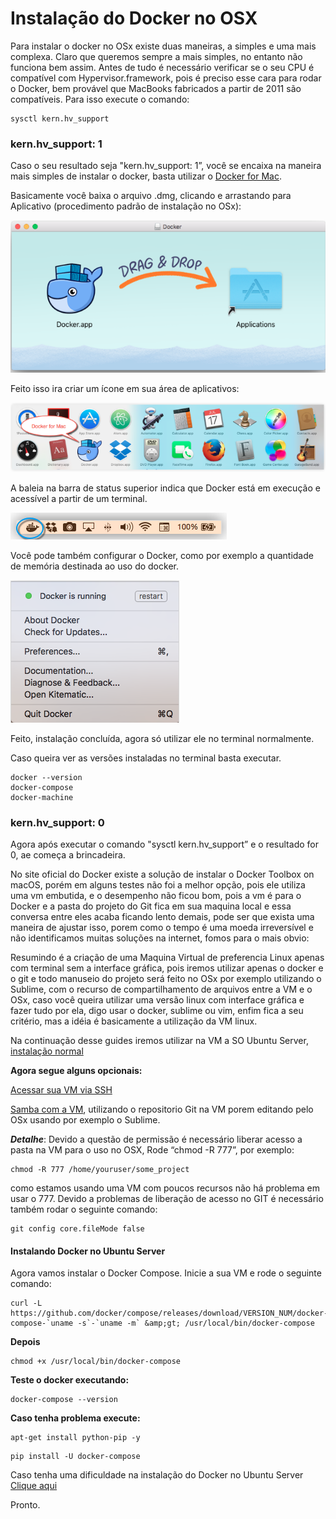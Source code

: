 # Instalação do Docker no OSX

Para instalar o docker no OSx existe duas maneiras, a simples e uma mais complexa. Claro que queremos sempre a mais simples, no entanto não funciona bem assim. Antes de tudo é necessário verificar se o seu CPU é compatível com Hypervisor.framework, pois é preciso esse cara para rodar o Docker, bem provável que MacBooks fabricados a partir de 2011 são compatíveis. Para isso execute o comando: 

```
sysctl kern.hv_support 
```

### kern.hv_support: 1

Caso o seu resultado seja "kern.hv_support: 1”, você se encaixa na maneira mais simples de instalar o docker, basta utilizar o [Docker for Mac](https://docs.docker.com/docker-for-mac/).

Basicamente você baixa o arquivo .dmg, clicando e arrastando para Aplicativo (procedimento padrão de instalação no OSx):

![docker_dmg](/docker-guides/installation/installation-in-OSx/photos/docker_dmg.png)

Feito isso ira criar um ícone em sua área de aplicativos:

![docker_app](/docker-guides/installation/installation-in-OSx/photos/docker_app.png)

A baleia na barra de status superior indica que Docker está em execução e acessível a partir de um terminal.

![higher_status](/docker-guides/installation/installation-in-OSx/photos/higher_status.png)

Você pode também configurar o Docker, como por exemplo a quantidade de memória destinada ao uso do docker.

![preferences](/docker-guides/installation/installation-in-OSx/photos/preferences.png)

Feito, instalação concluída, agora só utilizar ele no terminal normalmente.

Caso queira ver as versões instaladas no terminal basta executar. 

```
docker --version 
docker-compose
docker-machine
```

### kern.hv_support: 0

Agora após executar o comando "sysctl kern.hv_support” e o resultado for 0, ae começa a brincadeira. 

No site oficial do Docker existe a solução de instalar o Docker Toolbox on macOS, porém em alguns testes não foi a melhor opção, pois ele utiliza uma vm embutida, e o desempenho não ficou bom, pois a vm é para o Docker e a pasta do projeto do Git fica em sua maquina local e essa conversa entre eles acaba ficando lento demais, pode ser que exista uma maneira de ajustar isso, porem como o tempo é uma moeda irreversível e não identificamos muitas soluções na internet, fomos para o mais obvio:

Resumindo é a criação de uma Maquina Virtual de preferencia Linux apenas com terminal sem a interface gráfica, pois iremos utilizar apenas o docker e o git e todo manuseio do projeto será feito no OSx por exemplo utilizando o Sublime, com o recurso de compartilhamento de arquivos entre a VM e o OSx, caso você queira utilizar uma versão linux com interface gráfica e fazer tudo por ela, digo usar o docker, sublime ou vim, enfim fica a seu critério, mas a idéia é basicamente a utilização da VM linux. 

Na continuação desse guides iremos utilizar na VM a SO Ubuntu Server, [instalação normal](https://www.youtube.com/watch?v=MaAqAx77COM&index=54&list=WL)


**Agora segue alguns opcionais:**

[Acessar sua VM via SSH](https://www.youtube.com/watch?v=59zThEMPxyQ&index=53&list=WL)

[Samba com a VM](https://www.youtube.com/watch?v=ndAYZ0DJ-U4&index=57&list=WL), utilizando o repositorio Git na VM porem editando pelo OSx usando por exemplo o Sublime.

***Detalhe***: Devido a questão de permissão é necessário liberar acesso a pasta na VM para o uso no OSX, Rode “chmod -R 777”, por exemplo:

```
chmod -R 777 /home/youruser/some_project
```

como estamos usando uma VM com poucos recursos não há problema em usar o 777. 
Devido a problemas de liberação de acesso no GIT é necessário também rodar o seguinte comando:

```
git config core.fileMode false
```

#### Instalando Docker no Ubuntu Server

Agora vamos instalar o Docker Compose. Inicie a sua VM e rode o seguinte comando:

```
curl -L https://github.com/docker/compose/releases/download/VERSION_NUM/docker-compose-`uname -s`-`uname -m` &amp;gt; /usr/local/bin/docker-compose
```

**Depois**

```
chmod +x /usr/local/bin/docker-compose
```

**Teste o docker executando:**

```
docker-compose --version
```

**Caso tenha problema execute:**

```
apt-get install python-pip -y
```

```
pip install -U docker-compose
```

Caso tenha uma dificuldade na instalação do Docker no Ubuntu Server [Clique aqui](https://www.youtube.com/watch?v=8zlE9hg4rqU&index=55&list=WL)


Pronto.

